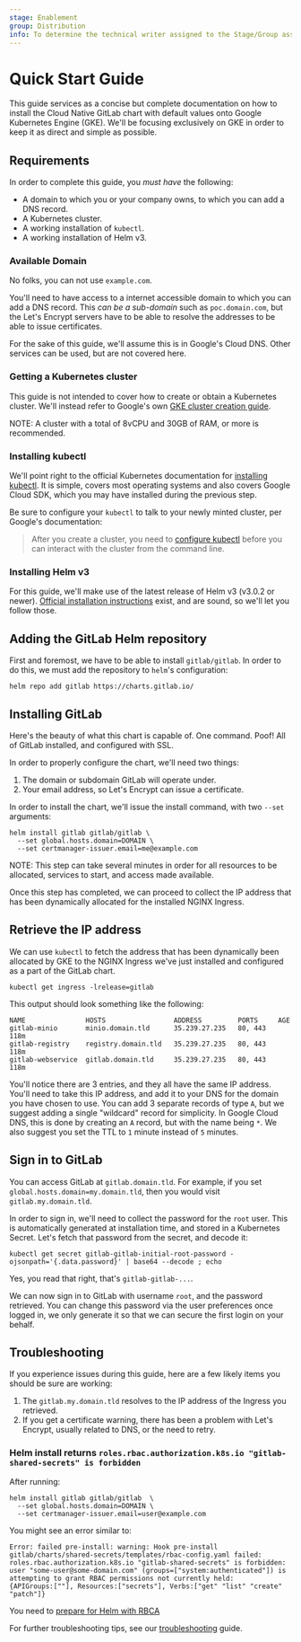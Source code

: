 ```yaml
---
stage: Enablement
group: Distribution
info: To determine the technical writer assigned to the Stage/Group associated with this page, see https://about.gitlab.com/handbook/engineering/ux/technical-writing/#designated-technical-writers
---
```


# Quick Start Guide

This guide services as a concise but complete documentation on how to install the
Cloud Native GitLab chart with default values onto Google Kubernetes Engine (GKE).
We'll be focusing exclusively on GKE in order to keep it as direct and simple as possible.

## Requirements

In order to complete this guide, you _must have_ the following:

- A domain to which you or your company owns, to which you can add a DNS record.
- A Kubernetes cluster.
- A working installation of `kubectl`.
- A working installation of Helm v3.

### Available Domain

No folks, you can not use `example.com`.

You'll need to have access to a internet accessible domain to which you can add
a DNS record. This _can be a sub-domain_ such as `poc.domain.com`, but the
Let's Encrypt servers have to be able to resolve the addresses to be able to
issue certificates.

For the sake of this guide, we'll assume this is in Google's Cloud DNS. Other
services can be used, but are not covered here.

### Getting a Kubernetes cluster

This guide is not intended to cover how to create or obtain a Kubernetes cluster.
We'll instead refer to Google's own [GKE cluster creation guide](https://cloud.google.com/kubernetes-engine/docs/how-to/creating-a-zonal-cluster).

NOTE:
A cluster with a total of 8vCPU and 30GB of RAM, or more is recommended.

### Installing kubectl

We'll point right to the official Kubernetes documentation for
[installing kubectl](https://kubernetes.io/docs/tasks/tools/).
It is simple, covers most operating systems and also covers Google
Cloud SDK, which you may have installed during the previous step.

Be sure to configure your `kubectl` to talk to your newly minted cluster, per
Google's documentation:

> After you create a cluster, you need to [configure kubectl](https://cloud.google.com/kubernetes-engine/docs/how-to/cluster-access-for-kubectl#generate_kubeconfig_entry) before you can interact with the cluster from the command line.

### Installing Helm v3

For this guide, we'll make use of the latest release of Helm v3 (v3.0.2 or newer).
[Official installation instructions](https://helm.sh/docs/intro/install/)
exist, and are sound, so we'll let you follow those.

## Adding the GitLab Helm repository

First and foremost, we have to be able to install `gitlab/gitlab`. In order
to do this, we must add the repository to `helm`'s configuration:

```shell
helm repo add gitlab https://charts.gitlab.io/
```

## Installing GitLab

Here's the beauty of what this chart is capable of. One command. Poof! All
of GitLab installed, and configured with SSL.

In order to properly configure the chart, we'll need two things:

1. The domain or subdomain GitLab will operate under.
1. Your email address, so Let's Encrypt can issue a certificate.

In order to install the chart, we'll issue the install command, with two
`--set` arguments:

```shell
helm install gitlab gitlab/gitlab \
  --set global.hosts.domain=DOMAIN \
  --set certmanager-issuer.email=me@example.com
```

NOTE:
This step can take several minutes in order for all resources
to be allocated, services to start, and access made available.

Once this step has completed, we can proceed to collect the IP address that has
been dynamically allocated for the installed NGINX Ingress.

## Retrieve the IP address

We can use `kubectl` to fetch the address that has been dynamically been
allocated by GKE to the NGINX Ingress we've just installed and configured as
a part of the GitLab chart.

```shell
kubectl get ingress -lrelease=gitlab
```

This output should look something like the following:

```plaintext
NAME               HOSTS                 ADDRESS         PORTS     AGE
gitlab-minio       minio.domain.tld      35.239.27.235   80, 443   118m
gitlab-registry    registry.domain.tld   35.239.27.235   80, 443   118m
gitlab-webservice  gitlab.domain.tld     35.239.27.235   80, 443   118m
```

You'll notice there are 3 entries, and they all have the same IP address.
You'll need to take this IP address, and add it to your DNS for the domain
you have chosen to use. You can add 3 separate records of type `A`, but we
suggest adding a single "wildcard" record for simplicity. In Google Cloud DNS,
this is done by creating an `A` record, but with the name being `*`. We also
suggest you set the TTL to `1` minute instead of `5` minutes.

## Sign in to GitLab

You can access GitLab at `gitlab.domain.tld`. For example, if you set
`global.hosts.domain=my.domain.tld`, then you would visit `gitlab.my.domain.tld`.

In order to sign in, we'll need to collect the password for the `root` user.
This is automatically generated at installation time, and stored in a Kubernetes
Secret. Let's fetch that password from the secret, and decode it:

```shell
kubectl get secret gitlab-gitlab-initial-root-password -ojsonpath='{.data.password}' | base64 --decode ; echo
```

Yes, you read that right, that's `gitlab-gitlab-...`.

We can now sign in to GitLab with username `root`, and the password retrieved.
You can change this password via the user preferences once logged in, we only
generate it so that we can secure the first login on your behalf.

## Troubleshooting

If you experience issues during this guide, here are a few likely items you should
be sure are working:

1. The `gitlab.my.domain.tld` resolves to the IP address of the Ingress you retrieved.
1. If you get a certificate warning, there has been a problem with Let's Encrypt,
usually related to DNS, or the need to retry.

### Helm install returns `roles.rbac.authorization.k8s.io "gitlab-shared-secrets" is forbidden`

After running:

```shell
helm install gitlab gitlab/gitlab  \
  --set global.hosts.domain=DOMAIN \
  --set certmanager-issuer.email=user@example.com
```

You might see an error similar to:

```shell
Error: failed pre-install: warning: Hook pre-install gitlab/charts/shared-secrets/templates/rbac-config.yaml failed: roles.rbac.authorization.k8s.io "gitlab-shared-secrets" is forbidden: user "some-user@some-domain.com" (groups=["system:authenticated"]) is attempting to grant RBAC permissions not currently held:
{APIGroups:[""], Resources:["secrets"], Verbs:["get" "list" "create" "patch"]}
```

You need to [prepare for Helm with RBCA](https://docs.gitlab.com/13.8/charts/installation/tools.html#preparing-for-helm-with-rbac)

For further troubleshooting tips, see our [troubleshooting](../troubleshooting/index.md) guide.
